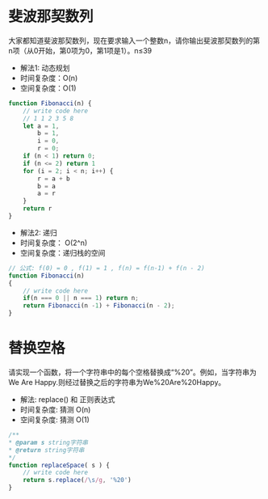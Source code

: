 

# 斐波那契数列
大家都知道斐波那契数列，现在要求输入一个整数n，请你输出斐波那契数列的第n项（从0开始，第0项为0，第1项是1）。n≤39

- 解法1: 动态规划
- 时间复杂度：O(n)
- 空间复杂度：O(1) 

```js
function Fibonacci(n) {
    // write code here
    // 1 1 2 3 5 8
    let a = 1,
        b = 1,
        i = 0,
        r = 0;
    if (n < 1) return 0;
    if (n <= 2) return 1
    for (i = 2; i < n; i++) {
        r = a + b
        b = a
        a = r
    }
    return r
}
```

- 解法2: 递归
- 时间复杂度： O(2^n)
- 空间复杂度：递归栈的空间

```js
// 公式: f(0) = 0 , f(1) = 1 , f(n) = f(n-1) + f(n - 2)
function Fibonacci(n)
{
    // write code here
    if(n === 0 || n === 1) return n;
    return Fibonacci(n -1) + Fibonacci(n - 2);
}
```

# 替换空格
请实现一个函数，将一个字符串中的每个空格替换成“%20”。例如，当字符串为We Are Happy.则经过替换之后的字符串为We%20Are%20Happy。

- 解法: replace() 和 正则表达式
- 时间复杂度: 猜测 O(n)
- 空间复杂度: 猜测 O(1)
  
```js
/**
* @param s string字符串 
* @return string字符串
*/
function replaceSpace( s ) {
    // write code here
    return s.replace(/\s/g, '%20')
}
```




